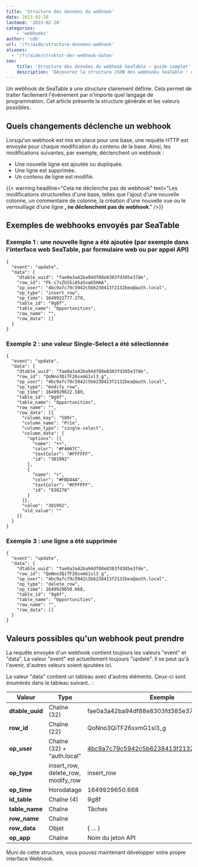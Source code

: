 ```yaml
---
title: 'Structure des données du webhook'
date: 2023-02-28
lastmod: '2023-02-28'
categories:
    - 'webhooks'
author: 'cdb'
url: '/fr/aide/structure-donnees-webhook'
aliases:
  - '/fr/aide/struktur-der-webhook-daten'
seo:
    title: 'Structure des données du webhook SeaTable – guide complet'
    description: 'Découvrez la structure JSON des webhooks SeaTable : champs disponibles, exemples d’événements et types d’opérations pris en charge.'
---
```


Un webhook de SeaTable a une structure clairement définie. Cela permet de traiter facilement l'événement par n'importe quel langage de programmation. Cet article présente la structure générale et les valeurs possibles.

## Quels changements déclenche un webhook

Lorsqu'un webhook est mis en place pour une base, une requête HTTP est envoyée pour chaque modification du contenu de la base. Ainsi, les modifications suivantes, par exemple, déclenchent un webhook :

- Une nouvelle ligne est ajoutée ou dupliquée.
- Une ligne est supprimée.
- Un contenu de ligne est modifié.

{{< warning headline="Cela ne déclenche pas de webhook" text="Les modifications structurelles d'une base, telles que l'ajout d'une nouvelle colonne, un commentaire de colonne, la création d'une nouvelle vue ou le verrouillage d'une ligne **, ne déclenchent pas de webhook**." />}}

## Exemples de webhooks envoyés par SeaTable

### Exemple 1 : une nouvelle ligne a été ajoutée (par exemple dans l'interface web SeaTable, par formulaire web ou par appel API)

```
{
  "event": "update",
  "data": {
    "dtable_uuid": "fae0a3a42ba94df88e8303fd385e37de",
    "row_id": "Fk-i7xZGS5iA5aSvaG5HAA",
    "op_user": "4bc9a7c79c5942c5b6238413f2132bea@auth.local",
    "op_type": "insert_row",
    "op_time": 1649922777.279,
    "table_id": "9g8f",
    "table_name": "Opportunities",
    "row_name": "",
    "row_data": []
  }
}

```

### Exemple 2 : une valeur Single-Select a été sélectionnée

```
{
  "event": "update",
  "data": {
    "dtable_uuid": "fae0a3a42ba94df88e8303fd385e37de",
    "row_id": "QoNno3QiTF26sxmG1sl3_g",
    "op_user": "4bc9a7c79c5942c5b6238413f2132bea@auth.local",
    "op_type": "modify_row",
    "op_time": 1649929622.589,
    "table_id": "9g8f",
    "table_name": "Opportunities",
    "row_name": "",
    "row_data": [{
      "column_key": "589r",
      "column_name": "Prio",
      "column_type": "single-select",
      "column_data": {
        "options": [{
          "name": "++",
          "color": "#F4667C",
          "textColor": "#FFFFFF",
          "id": "381992"
        },
        {
          "name": "+",
          "color": "#FBD44A",
          "textColor": "#FFFFFF",
          "id": "830278"
        }
      ]},
      "value": "381992",
      "old_value": ""
    }]
  }
}

```

### Exemple 3 : une ligne a été supprimée

```
{
  "event": "update",
  "data": {
    "dtable_uuid": "fae0a3a42ba94df88e8303fd385e37de",
    "row_id": "QoNno3QiTF26sxmG1sl3_g",
    "op_user": "4bc9a7c79c5942c5b6238413f2132bea@auth.local",
    "op_type": "delete_row",
    "op_time": 1649929650.668,
    "table_id": "9g8f",
    "table_name": "Opportunities",
    "row_name": "",
    "row_data": []
  }
}

```

## Valeurs possibles qu'un webhook peut prendre

La requête envoyée d'un webhook contient toujours les valeurs "event" et "data". La valeur "event" est actuellement toujours "update". Il se peut qu'à l'avenir, d'autres valeurs soient ajoutées ici.

La valeur "data" contient un tableau avec d'autres éléments. Ceux-ci sont énumérés dans le tableau suivant.. :

| Valeur          | Type                               | Exemple                                     |
| --------------- | ---------------------------------- | ------------------------------------------- |
| **dtable_uuid** | Chaîne (32)                        | fae0a3a42ba94df88e8303fd385e37de            |
| **row_id**      | Chaîne (22)                        | QoNno3QiTF26sxmG1sl3_g                      |
| **op_user**     | Chaîne (32) + "auth.local"         | 4bc9a7c79c5942c5b6238413f2132bea@auth.local |
| **op_type**     | insert_row, delete_row, modify_row | insert_row                                  |
| **op_time**     | Horodatage                         | 1649929650.668                              |
| **id_table**    | Chaîne (4)                         | 9g8f                                        |
| **table_name**  | Chaîne                             | Tâches                                      |
| **row_name**    | Chaîne                             |                                             |
| **row_data**    | Objet                              | { ... }                                     |
| **op_app**      | Chaîne                             | Nom du jeton API                            |

Muni de cette structure, vous pouvez maintenant développer votre propre interface Webhook.
